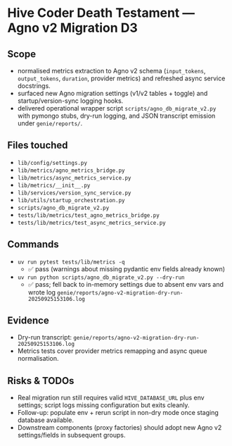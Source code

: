 # Hive Coder Death Testament — Agno v2 Migration D3

## Scope
- normalised metrics extraction to Agno v2 schema (`input_tokens`, `output_tokens`, `duration`, provider metrics) and refreshed async service docstrings.
- surfaced new Agno migration settings (v1/v2 tables + toggle) and startup/version-sync logging hooks.
- delivered operational wrapper script `scripts/agno_db_migrate_v2.py` with pymongo stubs, dry-run logging, and JSON transcript emission under `genie/reports/`.

## Files touched
- `lib/config/settings.py`
- `lib/metrics/agno_metrics_bridge.py`
- `lib/metrics/async_metrics_service.py`
- `lib/metrics/__init__.py`
- `lib/services/version_sync_service.py`
- `lib/utils/startup_orchestration.py`
- `scripts/agno_db_migrate_v2.py`
- `tests/lib/metrics/test_agno_metrics_bridge.py`
- `tests/lib/metrics/test_async_metrics_service.py`

## Commands
- `uv run pytest tests/lib/metrics -q`
  - ✅ pass (warnings about missing pydantic env fields already known)
- `uv run python scripts/agno_db_migrate_v2.py --dry-run`
  - ✅ pass; fell back to in-memory settings due to absent env vars and wrote log `genie/reports/agno-v2-migration-dry-run-20250925153106.log`

## Evidence
- Dry-run transcript: `genie/reports/agno-v2-migration-dry-run-20250925153106.log`
- Metrics tests cover provider metrics remapping and async queue normalisation.

## Risks & TODOs
- Real migration run still requires valid `HIVE_DATABASE_URL` plus env settings; script logs missing configuration but exits cleanly.
- Follow-up: populate env + rerun script in non-dry mode once staging database available.
- Downstream components (proxy factories) should adopt new Agno v2 settings/fields in subsequent groups.
